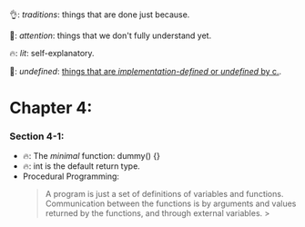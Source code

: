 👌: *traditions*: things that are done just because.

👀: *attention*: things that we don't fully understand yet.

🔥: *lit*: self-explanatory.

🦆: *undefined*: [things that are *implementation-defined* or *undefined* by c.](https://stackoverflow.com/questions/2397984/undefined-unspecified-and-implementation-defined-behavior).

# Chapter 4:

### Section 4-1:
  - 🔥: The *minimal* function: dummy() {}
  - 🔥: int is the default return type.
  - Procedural Programming:
      > A program is just a set of definitions of variables and functions. Communication between the functions is by arguments and values returned by the functions, and through external variables. >
      
